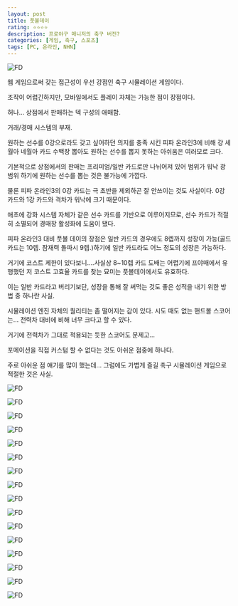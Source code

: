 ```yaml
---
layout: post
title: 풋볼데이
rating: ⭐️⭐️⭐️⭐️
description: 프로야구 매니저의 축구 버전?
categories: [게임, 축구, 스포츠]
tags: [PC, 온라인, NHN]
---
```


![FD](../../images/2014/football_day_00.jpg)

웹 게임으로써 갖는 접근성이 우선 강점인 축구 시뮬레이션 게임이다.

조작이 어렵긴하지만, 모바일에서도 플레이 자체는 가능한 점이 장점이다.

허나… 상점에서 판매하는 덱 구성의 애매함.

거래/경매 시스템의 부재.

원하는 선수를 0강으로라도 갖고 싶어하던 의지를 충족 시킨 피파 온라인3에 비해 걍 세월아 네월아 카드 수백장 뽑아도 원하는 선수를 뽑지 못하는 아쉬움은 여러모로 크다.

기본적으로 상점에서의 판매는 프리미엄/일반 카드로만 나뉘어져 있어 범위가 워낙 광범위 하기에 원하는 선수를 뽑는 것은 불가능에 가깝다.

물론 피파 온라인3의 0강 카드는 극 초반을 제외하곤 잘 안쓰이는 것도 사실이다. 0강 카드와 1강 카드와 격차가 워낙에 크기 때문이다.

애초에 강화 시스템 자체가 같은 선수 카드를 기반으로 이루어지므로, 선수 카드가 적절히 소멸되어 경매장 활성화에 도움이 됐다.

피파 온라인3 대비 풋볼 데이의 장점은 일반 카드의 경우에도 8렙까지 성장이 가능(골드 카드는 10렙. 잠재력 돌파시 9렙.)하기에 일반 카드라도 어느 정도의 성장은 가능하다.

거기에 코스트 제한이 있다보니….사실상 8~10렙 카드 도배는 어렵기에 프야매에서 유행했던 저 코스트 고효율 카드를 찾는 묘미는 풋볼데이에서도 유효하다.

이는 일반 카드라고 버리기보단, 성장을 통해 잘 써먹는 것도 좋은 성적을 내기 위한 방법 중 하나란 사실.

시뮬레이션 엔진 자체의 퀄리티는 좀 떨어지는 감이 있다. 시도 때도 없는 핸드볼 스코어는… 전력차 대비에 비해 너무 크다고 할 수 있다.

거기에 전력차가 그대로 적용되는 듯한 스코어도 문제고…

포메이션을 직접 커스텀 할 수 없다는 것도 아쉬운 점중에 하나다.

주로 아쉬운 점 얘기를 많이 했는데… 그럼에도 가볍게 즐길 축구 시뮬레이션 게임으로 적절한 것은 사실.

![FD](../../images/2014/football_day_01.png)

![FD](../../images/2014/football_day_02.png)

![FD](../../images/2014/football_day_03.png)

![FD](../../images/2014/football_day_04.png)

![FD](../../images/2014/football_day_05.png)

![FD](../../images/2014/football_day_06.png)

![FD](../../images/2014/football_day_07.png)

![FD](../../images/2014/football_day_08.png)

![FD](../../images/2014/football_day_09.png)

![FD](../../images/2014/football_day_10.png)

![FD](../../images/2014/football_day_11.png)

![FD](../../images/2014/football_day_12.png)

![FD](../../images/2014/football_day_13.png)

![FD](../../images/2014/football_day_14.png)

![FD](../../images/2014/football_day_15.png)

![FD](../../images/2014/football_day_16.png)
